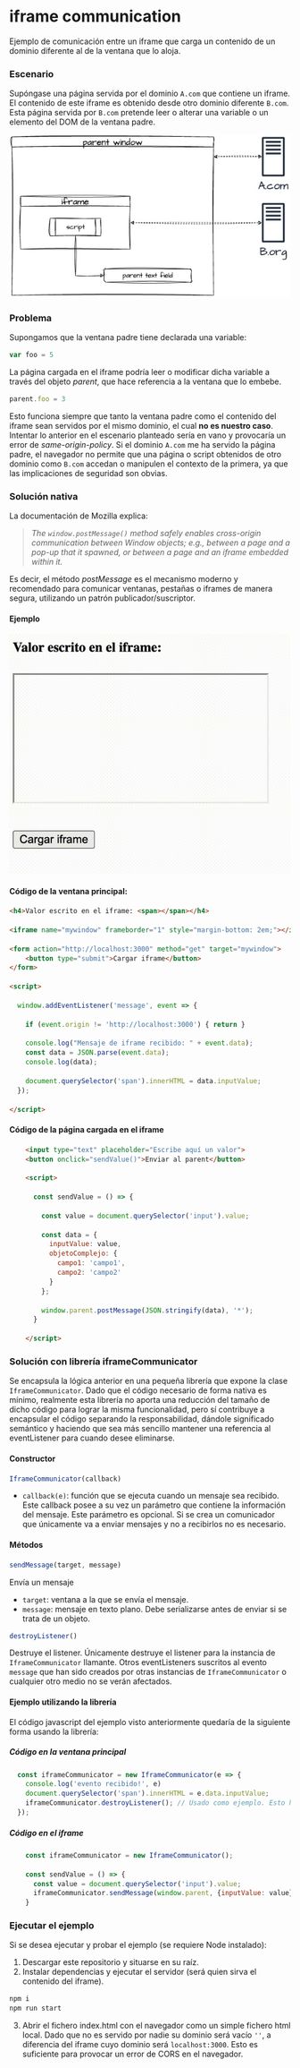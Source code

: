 # iframe communication

Ejemplo de comunicación entre un iframe que carga un contenido de un dominio diferente al de la ventana que lo aloja.

### Escenario

Supóngase una página servida por el dominio `A.com` que contiene un iframe. El contenido de este iframe es obtenido desde otro dominio diferente `B.com`. Esta página servida por `B.com` pretende leer o alterar una variable o un elemento del DOM de la ventana padre.

![](/doc/image.jpg)


### Problema

Supongamos que la ventana padre tiene declarada una variable:
```javascript
var foo = 5
```

La página cargada en el iframe podría leer o modificar dicha variable a través del objeto *parent*, que hace referencia a la ventana que lo embebe.

```javascript
parent.foo = 3
```

Esto funciona siempre que tanto la ventana padre como el contenido del iframe sean servidos por el mismo dominio, el cual **no es nuestro caso**. Intentar lo anterior en el escenario planteado sería en vano y provocaría un error de *same-origin-policy*. Si el dominio `A.com` me ha servido la página padre, el navegador no permite que una página o script obtenidos de otro dominio como `B.com` accedan o manipulen el contexto de la primera, ya que las implicaciones de seguridad son obvias.


### Solución nativa

La documentación de Mozilla explica:

> *The `window.postMessage()` method safely enables cross-origin communication between Window objects; e.g., between a page and a pop-up that it spawned, or between a page and an iframe embedded within it.*

Es decir, el método *postMessage* es el mecanismo moderno y recomendado para comunicar ventanas, pestañas o iframes de manera segura, utilizando un patrón publicador/suscriptor.

#### Ejemplo

![](/doc/ejemplo.gif)

#### Código de la ventana principal:

```html
<h4>Valor escrito en el iframe: <span></span></h4>

<iframe name="mywindow" frameborder="1" style="margin-bottom: 2em;"></iframe>

<form action="http://localhost:3000" method="get" target="mywindow">
    <button type="submit">Cargar iframe</button>
</form>

<script>

  window.addEventListener('message', event => {

    if (event.origin != 'http://localhost:3000') { return }

    console.log("Mensaje de iframe recibido: " + event.data);
    const data = JSON.parse(event.data);
    console.log(data);

    document.querySelector('span').innerHTML = data.inputValue;
  });

</script>
```

#### Código de la página cargada en el iframe

```html
    <input type="text" placeholder="Escribe aquí un valor">
    <button onclick="sendValue()">Enviar al parent</button>

    <script>

      const sendValue = () => {

        const value = document.querySelector('input').value;

        const data = {
          inputValue: value,
          objetoComplejo: {
            campo1: 'campo1',
            campo2: 'campo2'
          }
        };

        window.parent.postMessage(JSON.stringify(data), '*');
      }
      
    </script>
```

### Solución con librería iframeCommunicator

Se encapsula la lógica anterior en una pequeña librería que expone la clase `IframeCommunicator`. Dado que el código necesario de forma nativa es mínimo, realmente esta librería no aporta una reducción del tamaño de dicho código para lograr la misma funcionalidad, pero sí contribuye a encapsular el código separando la responsabilidad, dándole significado semántico y haciendo que sea más sencillo mantener una referencia al eventListener para cuando desee eliminarse.

#### Constructor
```javascript
IframeCommunicator(callback)
```

* `callback(e)`: función que se ejecuta cuando un mensaje sea recibido. Este callback posee a su vez un parámetro que contiene la información del mensaje. Este parámetro es opcional. Si se crea un comunicador que únicamente va a enviar mensajes y no a recibirlos no es necesario.

#### Métodos

```javascript
sendMessage(target, message)
```

Envía un mensaje

* `target`: ventana a la que se envía el mensaje.
* `message`: mensaje en texto plano. Debe serializarse antes de enviar si se trata de un objeto.


```javascript
destroyListener()
```

Destruye el listener. Únicamente destruye el listener para la instancia de `IframeCommunicator` llamante. Otros eventListeners suscritos al evento `message` que han sido creados por otras instancias de `IframeCommunicator` o cualquier otro medio no se verán afectados.


#### Ejemplo utilizando la librería

El código javascript del ejemplo visto anteriormente quedaría de la siguiente forma usando la librería:

##### Código en la ventana principal

```javascript
  const iframeCommunicator = new IframeCommunicator(e => {
    console.log('evento recibido!', e)
    document.querySelector('span').innerHTML = e.data.inputValue;
    iframeCommunicator.destroyListener(); // Usado como ejemplo. Esto hará que tras recibir el primer dato ya no recibamos más
  });
```

##### Código en el iframe

```javascript
    const iframeCommunicator = new IframeCommunicator();

    const sendValue = () => {
      const value = document.querySelector('input').value;
      iframeCommunicator.sendMessage(window.parent, {inputValue: value})
    }
```


### Ejecutar el ejemplo

Si se desea ejecutar y probar el ejemplo (se requiere Node instalado):

1. Descargar este repositorio y situarse en su raíz.
2. Instalar dependencias y ejecutar el servidor (será quien sirva el contenido del iframe).

```bash
npm i
npm run start
```
3. Abrir el fichero index.html con el navegador como un simple fichero html local. Dado que no es servido por nadie su dominio será vacío `''`, a diferencia del iframe cuyo dominio será `localhost:3000`. Esto es suficiente para provocar un error de CORS en el navegador.
